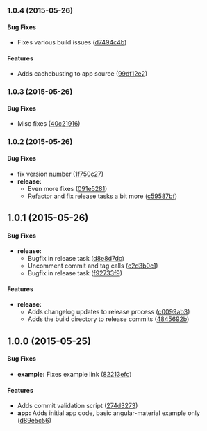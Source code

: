 ### 1.0.4 (2015-05-26)


#### Bug Fixes

* Fixes various build issues ([d7494c4b](https://github.com/TomNeyland/neweden.im-frontend.git/commit/d7494c4b14c3e60e09af9e978fac40921288996b))


#### Features

* Adds cachebusting to app source ([99df12e2](https://github.com/TomNeyland/neweden.im-frontend.git/commit/99df12e2890c69aafc21ce8897c67406528eb304))


### 1.0.3 (2015-05-26)


#### Bug Fixes

* Misc fixes ([40c21916](https://github.com/TomNeyland/neweden.im-frontend.git/commit/40c219169c2a70e26cb695bfb2c5cf1fb2444969))


### 1.0.2 (2015-05-26)


#### Bug Fixes

* fix version number ([1f750c27](https://github.com/TomNeyland/neweden.im-frontend.git/commit/1f750c274118676d04451179f827cc182abf8d27))
* **release:**
  * Even more fixes ([091e5281](https://github.com/TomNeyland/neweden.im-frontend.git/commit/091e528189d8d309718985702d14875b42fa8621))
  * Refactor and fix release tasks a bit more ([c59587bf](https://github.com/TomNeyland/neweden.im-frontend.git/commit/c59587bf649442db4bacc45b1cf621a6489b5027))


## 1.0.1 (2015-05-26)


#### Bug Fixes

* **release:**
  * Bugfix in release task ([d8e8d7dc](https://github.com/TomNeyland/neweden.im-frontend.git/commit/d8e8d7dc48058f6b6a8652e2c5d965828faec6a4))
  * Uncomment commit and tag calls ([c2d3b0c1](https://github.com/TomNeyland/neweden.im-frontend.git/commit/c2d3b0c120bdd377658ddbb0a6549f37401f1132))
  * Bugfix in release task ([f92733f9](https://github.com/TomNeyland/neweden.im-frontend.git/commit/f92733f91ab331830755bd2d4f81d3f082d340fa))


#### Features

* **release:**
  * Adds changelog updates to release process ([c0099ab3](https://github.com/TomNeyland/neweden.im-frontend.git/commit/c0099ab3f851911d7e8100a64e1a1b6f664c3e2d))
  * Adds the build directory to release commits ([4845692b](https://github.com/TomNeyland/neweden.im-frontend.git/commit/4845692b1291d01ccc39a5b7170b4b075dc45d4e))


## 1.0.0 (2015-05-25)


#### Bug Fixes

* **example:** Fixes example link ([82213efc](https://github.com/TomNeyland/neweden.im-frontend.git/commit/82213efc74dc665874f607063aa540eb335a03c6))


#### Features

* Adds commit validation script ([274d3273](https://github.com/TomNeyland/neweden.im-frontend.git/commit/274d32730155f04e6bb98c137647f8009bb47934))
* **app:** Adds initial app code, basic angular-material example only ([d89e5c56](https://github.com/TomNeyland/neweden.im-frontend.git/commit/d89e5c5688eee69cc3997d23547b084ae8be1713))